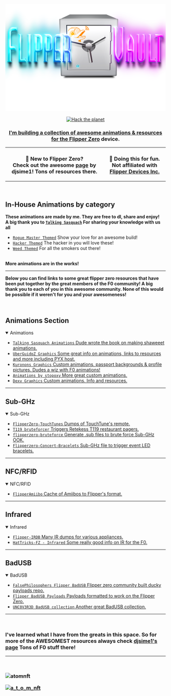 ![Header](Images/mainheader.png)

<p align="center">
<a href="#">
    <img src="https://img.shields.io/badge/Hack-The%20Planet-orange" alt="Hack the planet" height=24> 
</p>

<h3 align="center">
  I'm building a collection of awesome animations & resources for the <a href="https://flipperzero.one">Flipper Zero</a> device. </a>
</h3>



<table align="center">
<tr>
  <td>
    <h3 align="center">
    👋 New to Flipper Zero? <br>
    Check out the awesome <a href="https://github.com/djsime1/awesome-flipperzero">page</a> by djsime1! Tons of resources there.
    </h3>
  </td>
  <td>
    <h3 align="center">
    🚫 Doing this for fun. Not affiliated with<br>
    <a href="https://www.flipperdevices.com/">Flipper Devices Inc.</a>
    </h3>
  </td>
</tr>
</table>

<br>

## In-House Animations by category
<b>These animations are made by me. They are free to dl, share and enjoy! <br> A big thank you to  [`Talking Sasquach`](https://github.com/skizzophrenic/Talking-Sasquach) For sharing your knowledge with us all </b>
* [`Rogue Master Themed`](https://github.com/ATOMNFT/Flipper-Vault/tree/main/Animations/Rogue%20Master%20Themed) Show your love for an awesome build!
* [`Hacker Themed`](https://rb.gy/2mfeq9) The hacker in you will love these! 
* [`Weed Themed`](https://github.com/ATOMNFT/Flipper-Vault/tree/main/Animations/Weed%20Themed) For all the smokers out there!

<br>
<b>More animations are in the works!</b>

<hr>


<b>Below you can find links to some great flipper zero resources that have been put together by the great members of the F0 community!
A big thank you to each of you in this awesome community. None of this would be possible if it weren't for you and your awesomeness!</b>

<br>

## Animations Section
<details open>
<summary>Animations</summary>

* [`Talking Sasquach Animations` Dude wrote the book on making shaweeet animations.](https://github.com/skizzophrenic/Talking-Sasquach)
* [`UberGuidoZ Graphics` Some great info on animations, links to resources and more including PYX host.](https://github.com/UberGuidoZ/Flipper/tree/main/Graphics)
* [`Kuronons Graphics` Custom animations, passport backgrounds & profile pictures. Dudes a wiz with F0 animations!](https://github.com/Kuronons/FZ_graphics)
* [`Animations by stopoxy` More great custom animations.](https://github.com/stopoxy/FZAnimations)
* [`Dexv Graphics` Custom animations. Info and resources.](https://github.com/DXVVAY/dexv-graphics)

</details>

<hr>

## Sub-GHz
<details open>
<summary>Sub-GHz</summary>

* [`FlipperZero-TouchTunes` Dumps of TouchTune's remote.](https://github.com/jimilinuxguy/flipperzero-touchtunes)
* [`T119 bruteforcer` Triggers Retekess T119 restaurant pagers.](https://github.com/xb8/t119bruteforcer)
* [`flipperzero-bruteforce` Generate .sub files to brute force Sub-GHz OOK.](https://github.com/tobiabocchi/flipperzero-bruteforce)
* [`Flipperzero-Concert-Bracelets` Sub-GHz file to trigger event LED bracelets.](https://github.com/MakeTotalSense/Flipper-Concert-bracelets)

</details>

<hr>

## NFC/RFID
<details open>
<summary>NFC/RFID</summary>

* [`FlipperAmiibo` Cache of Amiibos to Flipper's format.](https://github.com/Gioman101/FlipperAmiibo)

</details>

<hr>

## Infrared
<details open>
<summary>Infrared</summary>

* [`Flipper-IRDB` Many IR dumps for various appliances.](https://github.com/logickworkshop/Flipper-IRDB)
* [`HatTricks-FZ - Infrared` Some really good info on IR for the F0.](https://book.hacktricks.xyz/todo/radio-hacking/flipper-zero/fz-infrared)

</details>

<hr>

## BadUSB
<details open>
<summary>BadUSB</summary>

* [`FalsePhilosophers Flipper BadUSB` Flipper zero community built ducky payloads repo.](https://github.com/FalsePhilosopher/badusb)
* [`Flipper BadUSB Payloads` Payloads formatted to work on the Flipper Zero.](https://github.com/I-Am-Jakoby/Flipper-Zero-BadUSB)
* [`UNC0V3R3D BadUSB collection` Another great BadUSB collection.](https://github.com/UNC0V3R3D/Flipper_Zero-BadUsb)

</details>

---
<br>

<h3>I've learned what I have from the greats in this space. So for more of the AWESOMEST resources always check <a href="https://github.com/djsime1/awesome-flipperzero">djsime1's page</a> Tons of F0 stuff there!
<hr>





<br>


<p align="left"> <img src="https://komarev.com/ghpvc/?username=atomnft&label=Profile%20views&color=0e75b6&style=flat" alt="atomnft" /> </p>
<p align="left"> <a href="https://twitter.com/a_t_o_m_nft" target="blank"><img src="https://img.shields.io/twitter/follow/a_t_o_m_nft?logo=twitter&style=for-the-badge" alt="a_t_o_m_nft" /></a> </p>

